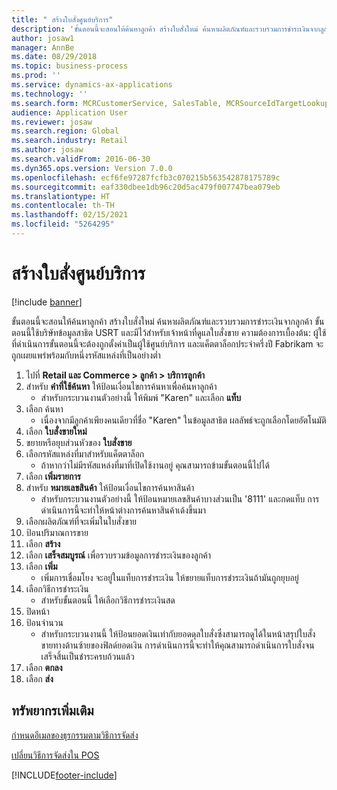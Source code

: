```yaml
---
title: " สร้างใบสั่งศูนย์บริการ"
description: 'ขั้นตอนนี้จะสอนให้ค้นหาลูกค้า สร้างใบสั่งใหม่ ค้นหาผลิตภัณฑ์และรวบรวมการชำระเงินจากลูกค้า '
author: josaw1
manager: AnnBe
ms.date: 08/29/2018
ms.topic: business-process
ms.prod: ''
ms.service: dynamics-ax-applications
ms.technology: ''
ms.search.form: MCRCustomerService, SalesTable, MCRSourceIdTargetLookup, MCRSalesQuickQuote, MCRSalesOrderRecap, MCRCustPaymDialog, MCRCustPaymLookup
audience: Application User
ms.reviewer: josaw
ms.search.region: Global
ms.search.industry: Retail
ms.author: josaw
ms.search.validFrom: 2016-06-30
ms.dyn365.ops.version: Version 7.0.0
ms.openlocfilehash: ecf6fe97287fcfb3c070215b563542878175789c
ms.sourcegitcommit: eaf330dbee1db96c20d5ac479f007747bea079eb
ms.translationtype: HT
ms.contentlocale: th-TH
ms.lasthandoff: 02/15/2021
ms.locfileid: "5264295"
---
```

# <a name="create-call-center-orders"></a> สร้างใบสั่งศูนย์บริการ

[!include [banner](../includes/banner.md)]

ขั้นตอนนี้จะสอนให้ค้นหาลูกค้า สร้างใบสั่งใหม่ ค้นหาผลิตภัณฑ์และรวบรวมการชำระเงินจากลูกค้า  ขั้นตอนนี้ใช้บริษัทข้อมูลสาธิต USRT และมีไว้สำหรับเจ้าหน้าที่ดูแลใบสั่งขาย  ความต้องการเบื้องต้น:  ผู้ใช้ที่ดำเนินการขั้นตอนนี้จะต้องถูกตั้งค่าเป็นผู้ใช้ศูนย์บริการ และแค็ตตาล็อกประจำครึ่งปี Fabrikam จะถูกเผยแพร่พร้อมกับหนึ่งรหัสแหล่งที่เป็นอย่างต่ำ

1. ไปที่ **Retail และ Commerce \> ลูกค้า \> บริการลูกค้า**
2. สำหรับ **คำที่ใช้ค้นหา** ให้ป้อนเงื่อนไขการค้นหาเพื่อค้นหาลูกค้า
    * สำหรับกระบวนงานตัวอย่างนี้ ให้พิมพ์ "Karen" และเลือก **แท็บ**  
3. เลือก ค้นหา
    * เนื่องจากมีลูกค้าเพียงคนเดียวที่ชื่อ "Karen" ในข้อมูลสาธิต ผลลัพธ์จะถูกเลือกโดยอัตโนมัติ  
4. เลือก **ใบสั่งขายใหม่**
5. ขยายหรือยุบส่วนหัวของ **ใบสั่งขาย**
6. เลือกรหัสแหล่งที่มาสำหรับแค็ตตาล็อก
    * ถ้าหากว่าไม่มีรหัสแหล่งที่มาที่เปิดใช้งานอยู่ คุณสามารถข้ามขั้นตอนนี้ไปได้  
7. เลือก **เพิ่มรายการ**
8. สำหรับ **หมายเลขสินค้า** ให้ป้อนเงื่อนไขการค้นหาสินค้า
    * สำหรับกระบวนงานตัวอย่างนี้ ให้ป้อนหมายเลขสินค้าบางส่วนเป็น '8111' และกดแท็บ การดำเนินการนี้จะทำให้หน้าต่างการค้นหาสินค้าเด้งขึ้นมา  
9. เลือกผลิตภัณฑ์ที่จะเพิ่มในใบสั่งขาย
10. ป้อนปริมาณการขาย
11. เลือก **สร้าง**
12. เลือก **เสร็จสมบูรณ์** เพื่อรวบรวมข้อมูลการชำระเงินของลูกค้า
13. เลือก **เพิ่ม**
    * เพิ่มการเชื่อมโยง จะอยู่ในแท็บการชำระเงิน ให้ขยายแท็บการชำระเงินถ้ามันถูกยุบอยู่  
14. เลือกวิธีการชำระเงิน
    * สำหรับขั้นตอนนี้ ให้เลือกวิธีการชำระเงินสด  
15. ปิดหน้า
16. ป้อนจำนวน
    * สำหรับกระบวนงานนี้ ให้ป้อนยอดเงินเท่ากับยอดดุลใบสั่งซึ่งสามารถดูได้ในหน้าสรุปใบสั่งขายทางด้านซ้ายของฟิลด์ยอดเงิน การดำเนินการนี้จะทำให้คุณสามารถดำเนินการใบสั่งจนเสร็จสิ้นเป็นชำระครบถ้วนแล้ว  
17. เลือก **ตกลง**
18. เลือก **ส่ง**

## <a name="additional-resources"></a>ทรัพยากรเพิ่มเติม

[กำหนดอีเมลของธุรกรรมตามวิธีการจัดส่ง](../customize-email-delivery-mode.md)

[เปลี่ยนวิธีการจัดส่งใน POS](../pos-change-delivery-mode.md)



[!INCLUDE[footer-include](../../includes/footer-banner.md)]